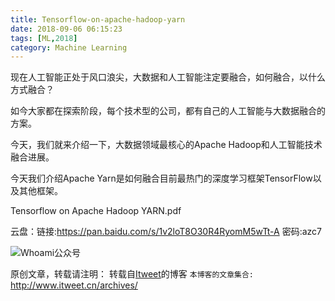```yaml
---
title: Tensorflow-on-apache-hadoop-yarn
date: 2018-09-06 06:15:23
tags: [ML,2018]
category: Machine Learning
---
```


现在人工智能正处于风口浪尖，大数据和人工智能注定要融合，如何融合，以什么方式融合？

如今大家都在探索阶段，每个技术型的公司，都有自己的人工智能与大数据融合的方案。

今天，我们就来介绍一下，大数据领域最核心的Apache Hadoop和人工智能技术融合进展。

今天我们介绍Apache Yarn是如何融合目前最热门的深度学习框架TensorFlow以及其他框架。

Tensorflow on Apache Hadoop YARN.pdf 

云盘：链接:https://pan.baidu.com/s/1v2loT8O30R4RyomM5wTt-A  密码:azc7

![Whoami公众号](https://github.com/itweet/labs/raw/master/common/img/weixin_public.gif)

原创文章，转载请注明： 转载自[Itweet](http://www.itweet.cn)的博客
`本博客的文章集合:` http://www.itweet.cn/archives/
